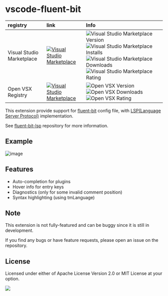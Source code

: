 # vscode-fluent-bit

| registry | link | Info |
| :--- | :--- | :--- |
| Visual Studio Marketplace | [![Visual Studio Marketplace](https://img.shields.io/badge/-Visual_Studio_Marketplace-007ACC)](https://marketplace.visualstudio.com/items?itemName=sh-cho.vscode-fluent-bit) | ![Visual Studio Marketplace Version](https://img.shields.io/visual-studio-marketplace/v/sh-cho.vscode-fluent-bit) ![Visual Studio Marketplace Installs](https://img.shields.io/visual-studio-marketplace/i/sh-cho.vscode-fluent-bit) ![Visual Studio Marketplace Downloads](https://img.shields.io/visual-studio-marketplace/d/sh-cho.vscode-fluent-bit) ![Visual Studio Marketplace Rating](https://img.shields.io/visual-studio-marketplace/r/sh-cho.vscode-fluent-bit) |
| Open VSX Registry | [![Visual Studio Marketplace](https://img.shields.io/badge/-Open_VSX_Registry-A60EE5)](https://open-vsx.org/extension/sh-cho/vscode-fluent-bit) | ![Open VSX Version](https://img.shields.io/open-vsx/v/sh-cho/vscode-fluent-bit?label=version) ![Open VSX Downloads](https://img.shields.io/open-vsx/dt/sh-cho/vscode-fluent-bit) ![Open VSX Rating](https://img.shields.io/open-vsx/rating/sh-cho/vscode-fluent-bit) |

This extension provide support for [fluent-bit](https://fluentbit.io/) config file, with [LSP(Language Server Protocol)](https://microsoft.github.io/language-server-protocol/) implementation.

See [fluent-bit-lsp](https://github.com/sh-cho/fluent-bit-lsp) repository for more information.

## Example
![image](https://github.com/user-attachments/assets/fe0cd183-2b73-40ca-8b0a-b9e10cb442f5)

## Features
- Auto-completion for plugins
- Hover info for entry keys
- Diagnostics (only for some invalid comment position)
- Syntax highlighting (using tmLanguage)

## Note
This extension is not fully-featured and can be buggy since it is still in development.

If you find any bugs or have feature requests, please open an issue on the repository.

## License
Licensed under either of Apache License Version 2.0 or MIT License at your option.


<!-- Analytics -->
<img referrerpolicy="no-referrer-when-downgrade" src="https://static.scarf.sh/a.png?x-pxid=009d7ab8-87f6-44ae-873a-550153d0cea4" />
